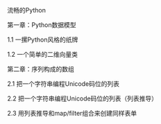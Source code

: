 流畅的Python



第一章：Python数据模型

1.1	一摞Python风格的纸牌

1.2	一个简单的二维向量类 



第二章：序列构成的数组

2.1	把一个字符串编程Unicode码位的列表

2.2	把一个字符串编程Unicode码位的列表（列表推导）

2.3	用列表推导和map/filter组合来创建同样表单